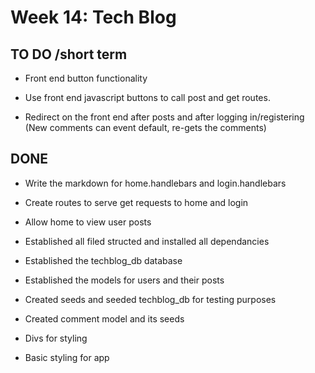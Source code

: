 # Week 14: Tech Blog

## TO DO /short term

- Front end button functionality

- Use front end javascript buttons to call post and get routes.

- Redirect on the front end after posts and after logging in/registering
(New comments can event default, re-gets the comments)

## DONE

- Write the markdown for home.handlebars and login.handlebars

- Create routes to serve get requests to home and login

- Allow home to view user posts

- Established all filed structed and installed all dependancies

- Established the techblog_db database

- Established the models for users and their posts

- Created seeds and seeded techblog_db for testing purposes

- Created comment model and its seeds

- Divs for styling

- Basic styling for app
